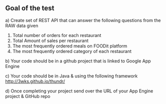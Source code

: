 ## Goal of the test
a) Create set of REST API that can answer the following questions from the RAW data given
  1.	Total number of orders for each restaurant
  2.	Total Amount of sales per restaurant
  3.	The most frequently ordered meals on FOODit platform
  4.	The most frequently ordered category of each restaurant

b) Your code should be in a github project that is linked to Google App Engine

c) Your code should be in Java & using the following framework http://3wks.github.io/thundr/ 

d) Once completing your project send over the URL of your App Engine project & GitHub repo
